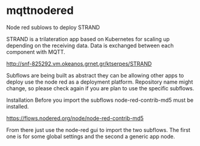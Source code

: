 # mqttnodered
Node red sublows to deploy STRAND

STRAND is a trilateration app based on Kubernetes for scaling up depending on the receiving data.
Data is exchanged between each component with MQTT.

http://snf-825292.vm.okeanos.grnet.gr/ktserpes/STRAND

Subflows are being built as abstract they can be allowing other apps to deploy use the node red as a deployment platform.
Repository name might change, so please check again if you are plan to use the specific subflows.

Installation
Before you import the subflows node-red-contrib-md5 must be installed.

https://flows.nodered.org/node/node-red-contrib-md5

From there just use the node-red gui to import the two subflows.
The first one is for some global settings and the second a generic app node.

